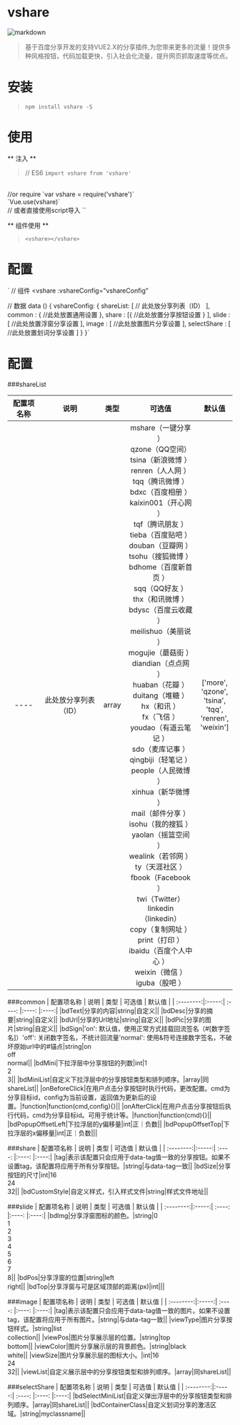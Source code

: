 # vshare
![markdown](http://file.gcx365.com:8090/group1/M00/00/A2/d1ozqVvyUPCAWam4AAAQsow7OYo872.png "markdown")
>基于百度分享开发的支持VUE2.X的分享插件,为您带来更多的流量！提供多种风格按钮，代码加载更快，引入社会化流量，提升网页抓取速度等优点。

# 安装
> `npm install vshare -S`

# 使用
** 注入 **
>// ES6
`import vshare from 'vshare'`
</br>
//or require
`var vshare = require('vshare')`
</br>
`Vue.use(vshare)`
</br>
// 或者直接使用script导入
`<script src="./node_modules/vshare/dist/vshare.js"></script>`

** 组件使用 **
> `<vshare></vshare>`

# 配置

`
// 组件
<vshare
  :vshareConfig="vshareConfig"
></vshare>
// 数据
data () {
  vshareConfig: {
          shareList: [
            // 此处放分享列表（ID）
          ],
          common : {
            //此处放置通用设置
          },
          share : [{
            //此处放置分享按钮设置
            }
          ],
          slide : [
            //此处放置浮窗分享设置
          ],
          image : [
            //此处放置图片分享设置
          ],
          selectShare : [
            //此处放置划词分享设置
          ]
        }
}`

# 配置

###shareList

|  配置项名称  |  说明   |  类型 |  可选值 |  默认值 |
| :--------:|:-----:| :----:  |:----:  |:----:|
| ---- |此处放分享列表（ID）   |   array     |mshare（一键分享	）<br>qzone（QQ空间）<br>tsina（新浪微博	）<br>renren（人人网	）<br>tqq（腾讯微博	）<br>bdxc（百度相册	）<br>kaixin001（开心网	）<br>tqf（腾讯朋友	）<br>tieba（百度贴吧	）<br>douban（豆瓣网	）<br>tsohu（搜狐微博	）<br>bdhome（百度新首页	）<br>sqq（QQ好友	）<br>thx（和讯微博	）<br>bdysc（百度云收藏	）<br>meilishuo（美丽说	）<br>mogujie（蘑菇街	）<br>diandian（点点网	）<br>huaban（花瓣	）<br>duitang（堆糖	）<br>hx（和讯	）<br>fx（飞信	）<br>youdao（有道云笔记	）<br>sdo（麦库记事	）<br>qingbiji（轻笔记	）<br>people（人民微博	）<br>xinhua（新华微博	）<br>mail（邮件分享	）<br>isohu（我的搜狐	）<br>yaolan（摇篮空间	）<br>wealink（若邻网	）<br>ty（天涯社区	）<br>fbook（Facebook	）<br>twi（Twitter）<br>linkedin（linkedin）<br>copy（复制网址	）<br>print（打印	）<br>ibaidu（百度个人中心	）<br>weixin（微信	）<br>iguba（股吧	）|['more',<br>'qzone',<br>'tsina',<br>'tqq',<br>'renren',<br>'weixin']|

###common
|  配置项名称 |  说明   |  类型 |  可选值 |  默认值 |
| :--------:|:-----:| :----:  |:----:  |:----:|
|bdText|分享的内容|string|自定义||
|bdDesc|分享的摘要|string|自定义||
|bdUrl|分享的Url地址|string|自定义||
|bdPic|分享的图片|string|自定义||
|bdSign|'on': 默认值，使用正常方式挂载回流签名（#[数字签名]）'off': 关闭数字签名，不统计回流量'normal': 使用&符号连接数字签名，不破坏原始url中的#锚点|string|on<br>off<br>normal||
|bdMini|下拉浮层中分享按钮的列数|int|1<br>2<br>3||
|bdMiniList|自定义下拉浮层中的分享按钮类型和排列顺序。|array|同shareList||
|onBeforeClick|在用户点击分享按钮时执行代码，更改配置。cmd为分享目标id，config为当前设置，返回值为更新后的设置。|function|function(cmd,config){}||
|onAfterClick|在用户点击分享按钮后执行代码，cmd为分享目标id。可用于统计等。|function|function(cmd){}||
|bdPopupOffsetLeft|下拉浮层的y偏移量|int|正｜负数||
|bdPopupOffsetTop|下拉浮层的x偏移量|int|正｜负数|||

###share
|  配置项名称 |  说明   |  类型 |  可选值 |  默认值 |
| :--------:|:-----:| :----:  |:----:  |:----:|
|tag|表示该配置只会应用于data-tag值一致的分享按钮。如果不设置tag，该配置将应用于所有分享按钮。|string|与data-tag一致||
|bdSize|分享按钮的尺寸|int|16<br>24<br>32||
|bdCustomStyle|自定义样式，引入样式文件|string|样式文件地址||

###slide
|  配置项名称 |  说明   |  类型 |  可选值 |  默认值 |
| :--------:|:-----:| :----:  |:----:  |:----:|
|bdImg|分享浮窗图标的颜色。|string|0<br>1<br>2<br>3<br>4<br>5<br>6<br>7<br>8||
|bdPos|分享浮窗的位置|string|left<br>right||
|bdTop|分享浮窗与可是区域顶部的距离(px)|int|||

###image
|  配置项名称 |  说明   |  类型 |  可选值 |  默认值 |
| :--------:|:-----:| :----:  |:----:  |:----:|
|tag|表示该配置只会应用于data-tag值一致的图片。如果不设置tag，该配置将应用于所有图片。|string|与data-tag一致||
|viewType|图片分享按钮样式。|string|list<br>collection||
|viewPos|图片分享展示层的位置。|string|top<br>bottom||
|viewColor|图片分享展示层的背景颜色。|string|black<br>white||
|viewSize|图片分享展示层的图标大小。|int|16<br>24<br>32||
|viewList|自定义展示层中的分享按钮类型和排列顺序。|array|同shareList||

###selectShare
|  配置项名称 |  说明   |  类型 |  可选值 |  默认值 |
| :--------:|:-----:| :----:  |:----:  |:----:|
|bdSelectMiniList|自定义弹出浮层中的分享按钮类型和排列顺序。|array|同shareList||
|bdContainerClass|自定义划词分享的激活区域。|string|myclassname||













